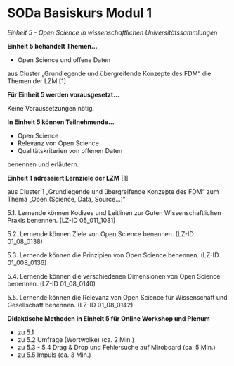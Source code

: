 <!--

author: Canan Hastik  
email:    
version:  v1
language: DE

icon:     https://raw.githubusercontent.com/chastik/Beratung_Dateityp_Bild/refs/heads/main/SODa-Logo_full.svg
link:     https://raw.githubusercontent.com/chastik/Beratung/refs/heads/main/soda.css

comment:  WissKi SODA OERs

-->

# SODa Basiskurs Modul 1 

*Einheit 5 - Open Science in wissenschaftlichen Universitätssammlungen*
<!-- kurz: Einheit5_OS_in_wiss.Unisammlungen -->

**Einheit 5 behandelt Themen…**

- Open Science und offene Daten

aus Cluster „Grundlegende und übergreifende Konzepte des FDM“ die Themen der LZM [1]


**Für Einheit 5 werden vorausgesetzt…**

Keine Voraussetzungen nötig.

**In Einheit 5 können Teilnehmende…**

- Open Science
- Relevanz von Open Science
- Qualitätskriterien von offenen Daten

benennen und erläutern.

**Einheit 1 adressiert Lernziele der LZM** [1]

aus Cluster 1 „Grundlegende und übergreifende Konzepte des FDM“ zum Thema „Open (Science, Data, Source...)“ 

5.1. Lernende können Kodizes und Leitlinen zur Guten Wissenschaftlichen Praxis benennen. (LZ-ID  05\_011\_1031)

5.2. Lernende können Ziele von Open Science benennen. (LZ-ID 01\_08\_0138)

5.3. Lernende können die Prinzipien von Open Science benennen. (LZ-ID 01\_008\_0136)

5.4.  Lernende können die verschiedenen Dimensionen von Open Science benennen. (LZ-ID 01\_08\_0140)

5.5.  Lernende können die Relevanz von Open Science für Wissenschaft und Gesellschaft benennen. (LZ-ID 01\_08\_0142)

**Didaktische Methoden in Einheit 5 für Online Workshop und Plenum**

- zu 5.1
- zu 5.2 Umfrage (Wortwolke) (ca. 2 Min.)
- zu 5.3 - 5.4 Drag & Drop und Fehlersuche auf Miroboard (ca. 5 Min.)
- zu 5.5 Impuls (ca. 3 Min.)






	
	
